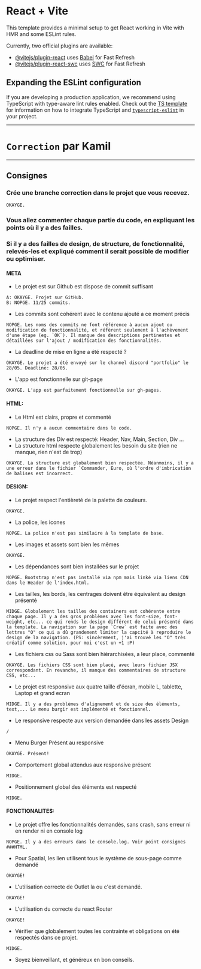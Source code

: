 # React + Vite

This template provides a minimal setup to get React working in Vite with HMR and some ESLint rules.

Currently, two official plugins are available:

- [@vitejs/plugin-react](https://github.com/vitejs/vite-plugin-react/blob/main/packages/plugin-react) uses [Babel](https://babeljs.io/) for Fast Refresh
- [@vitejs/plugin-react-swc](https://github.com/vitejs/vite-plugin-react/blob/main/packages/plugin-react-swc) uses [SWC](https://swc.rs/) for Fast Refresh

## Expanding the ESLint configuration

If you are developing a production application, we recommend using TypeScript with type-aware lint rules enabled. Check out the [TS template](https://github.com/vitejs/vite/tree/main/packages/create-vite/template-react-ts) for information on how to integrate TypeScript and [`typescript-eslint`](https://typescript-eslint.io) in your project.

---

# `Correction` par Kamil

---

## Consignes

### Crée une branche correction dans le projet que vous recevez.

```
OKAYGE.
```

### Vous allez commenter chaque partie du code, en expliquant les points où il y a des failles.

### Si il y a des failles de design, de structure, de fonctionnalité, relevés-les et expliqué comment il serait possible de modifier ou optimiser.

#### META

- Le projet est sur Github est dispose de commit suffisant

```
A: OKAYGE. Projet sur GitHub.
B: NOPGE. 11/25 commits.
```

- Les commits sont cohérent avec le contenu ajouté a ce moment précis

```
NOPGE. Les noms des commits ne font référence à aucun ajout ou modification de fonctionnalité, et réfèrent seulement à l'achèvement d'une étape (eg. `OK`). Il manque des descriptions pertinentes et détaillées sur l'ajout / modification des fonctionnalités.
```

- La deadline de mise en ligne a été respecté ?

```
OKAYGE. Le projet a été envoyé sur le channel discord "portfolio" le 28/05. Deadline: 28/05.
```

- L'app est fonctionnelle sur git-page

```
OKAYGE. L'app est parfaitement fonctionnelle sur gh-pages.
```

#### HTML:

- Le Html est clairs, propre et commenté

```
NOPGE. Il n'y a aucun commentaire dans le code.
```

- La structure des Div est respecté: Header, Nav, Main, Section, Div ...
- La structure html respecte globalement les besoin du site (rien ne manque, rien n'est de trop)

```
OKAYGE. La structure est globalement bien respectée. Néanmoins, il y a une erreur dans le fichier `Commander, Euro, où l'ordre d'imbrication de balises est incorrect.
```

#### DESIGN:

- Le projet respect l'entièreté de la palette de couleurs.

```
OKAYGE.
```

- La police, les icones

```
NOPGE. La police n'est pas similaire à la template de base.
```

- Les images et assets sont bien les mêmes

```
OKAYGE.
```

- Les dépendances sont bien installées sur le projet

```
NOPGE. Bootstrap n'est pas installé via npm mais linké via liens CDN dans le Header de l'index.html.
```

- Les tailles, les bords, les centrages doivent être équivalent au design présenté

```
MIDGE. Globalement les tailles des containers est cohérente entre chaque page. Il y a des gros problèmes avec les font-size, font-weight, etc... ce qui rends le design différent de celui présenté dans la template. La navigation sur la page `Crew` est faite avec des lettres "O" ce qui a dû grandement limiter la capcité à reproduire le design de la navigation. (PS: sincèrement, j'ai trouvé les "O" très créatif comme solution, pour moi c'est un +1 :P)
```

- Les fichiers css ou Sass sont bien hiérarchisées, a leur place, commenté

```
OKAYGE. Les fichiers CSS sont bien placé, avec leurs fichier JSX correspondant. En revanche, il manque des commentaires de structure CSS, etc...
```

- Le projet est responsive aux quatre taille d'écran, mobile L, tablette, Laptop et grand ecran

```
MIDGE. Il y a des problèmes d'alignement et de size des éléments, text,... Le menu burgir est implémenté et fonctionnel.
```

- Le responsive respecte aux version demandée dans les assets Design

```
/
```

- Menu Burger Présent au responsive

```
OKAYGE. Présent!
```

- Comportement global attendus aux responsive présent

```
MIDGE.
```

- Positionnement global des éléments est respecté

```
MIDGE.
```

#### FONCTIONALITES:

- Le projet offre les fonctionnalités demandés, sans crash, sans erreur ni en render ni en console log

```
NOPGE. Il y a des erreurs dans le console.log. Voir point consignes ###HTML.
```

- Pour Spatial, les lien utilisent tous le système de sous-page comme demandé

```
OKAYGE!
```

- L'utilisation correcte de Outlet la ou c'est demandé.

```
OKAYGE!
```

- L'utilisation du correcte du react Router

```
OKAYGE!
```

- Vérifier que globalement toutes les contrainte et obligations on été respectés dans ce projet.

```
MIDGE.
```

- Soyez bienveillant, et généreux en bon conseils.
